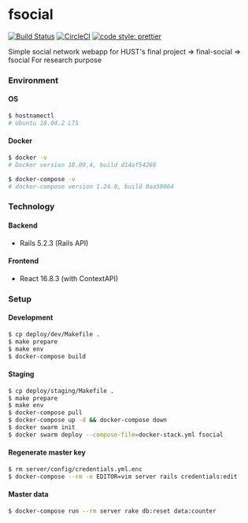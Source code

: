 # fsocial

[![Build Status](https://travis-ci.com/moonlight8978/fsocial.svg?branch=master)](https://travis-ci.com/moonlight8978/fsocial) [![CircleCI](https://circleci.com/gh/moonlight8978/fsocial.svg?style=svg)](https://circleci.com/gh/moonlight8978/fsocial) [![code style: prettier](https://img.shields.io/badge/code_style-prettier-ff69b4.svg?style=flat-square)](https://github.com/prettier/prettier)

Simple social network webapp for HUST's final project => final-social => fsocial
For research purpose

### Environment

#### OS

```bash
$ hostnamectl
# Ubuntu 18.04.2 LTS
```

#### Docker

```bash
$ docker -v
# Docker version 18.09.4, build d14af54266

$ docker-compose -v
# docker-compose version 1.24.0, build 0aa59064
```

### Technology

#### Backend

- Rails 5.2.3 (Rails API)

#### Frontend

- React 16.8.3 (with ContextAPI)

### Setup

#### Development

```bash
$ cp deploy/dev/Makefile .
$ make prepare
$ make env
$ docker-compose build
```

#### Staging

```bash
$ cp deploy/staging/Makefile .
$ make prepare
$ make env
$ docker-compose pull
$ docker-compose up -d && docker-compose down
$ docker swarm init
$ docker swarm deploy --compose-file=docker-stack.yml fsocial
```

#### Regenerate master key

```bash
$ rm server/config/credentials.yml.enc
$ docker-compose --rm -e EDITOR=vim server rails credentials:edit
```

#### Master data

```bash
$ docker-compose run --rm server rake db:reset data:counter
```
